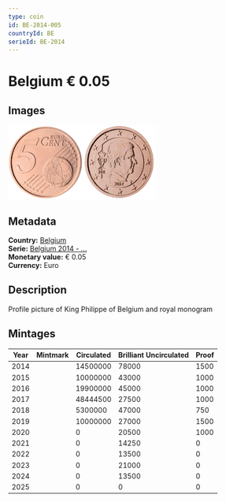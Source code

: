 ```yaml
---
type: coin
id: BE-2014-005
countryId: BE
serieId: BE-2014
---
```


# Belgium € 0.05

## Images

<img src="../../../Images/common-2007-005.webp" height="150" alt="Front image"><img src="Images/belgium-2014-005.webp" height="150" alt="Back image">

## Metadata

**Country:** [Belgium](../index.md)\
**Serie:** [Belgium 2014 - ...](index.md)\
**Monetary value:** € 0.05\
**Currency:** Euro

## Description

Profile picture of King Philippe of Belgium and royal monogram

## Mintages

| Year | Mintmark | Circulated | Brilliant Uncirculated | Proof |
| ---- | -------- | ---------- | ---------------------- | ----- |
| 2014 |          | 14500000   | 78000                  | 1500  |
| 2015 |          | 10000000   | 43000                  | 1000  |
| 2016 |          | 19900000   | 45000                  | 1000  |
| 2017 |          | 48444500   | 27500                  | 1000  |
| 2018 |          | 5300000    | 47000                  | 750   |
| 2019 |          | 10000000   | 27000                  | 1500  |
| 2020 |          | 0          | 20500                  | 1000  |
| 2021 |          | 0          | 14250                  | 0     |
| 2022 |          | 0          | 13500                  | 0     |
| 2023 |          | 0          | 21000                  | 0     |
| 2024 |          | 0          | 13500                  | 0     |
| 2025 |          | 0          | 0                      | 0     |
